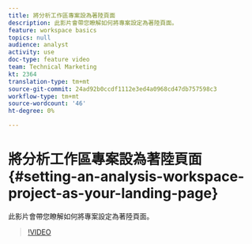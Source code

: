 ```yaml
---
title: 將分析工作區專案設為著陸頁面
description: 此影片會帶您瞭解如何將專案設定為著陸頁面。
feature: workspace basics
topics: null
audience: analyst
activity: use
doc-type: feature video
team: Technical Marketing
kt: 2364
translation-type: tm+mt
source-git-commit: 24ad92b0ccdf1112e3ed4a0968cd47db757598c3
workflow-type: tm+mt
source-wordcount: '46'
ht-degree: 0%

---
```



# 將分析工作區專案設為著陸頁面 {#setting-an-analysis-workspace-project-as-your-landing-page}

此影片會帶您瞭解如何將專案設定為著陸頁面。

>[!VIDEO](https://video.tv.adobe.com/v/25460/?quality=12)
